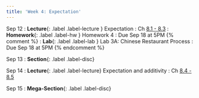 ```yaml
---
title: 'Week 4: Expectation'
---
```


Sep 12
: **Lecture**{: .label .label-lecture } Expectation
    : Ch [8.1 - 8.3](http://prob140.org/textbook/content/Chapter_08/00_Expectation.html)
: **Homework**{: .label .label-hw } Homework 4
    : Due Sep 18 at 5PM
{% comment %}
: **Lab**{: .label .label-lab } Lab 3A: Chinese Restaurant Process
    : Due Sep 18 at 5PM
{% endcomment %}

Sep 13
: **Section**{: .label .label-disc}

Sep 14
: **Lecture**{: .label .label-lecture} Expectation and additivity
    : Ch [8.4 - 8.5](http://prob140.org/textbook/content/Chapter_08/04_Additivity.html)

Sep 15
: **Mega-Section**{: .label .label-disc}